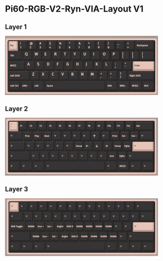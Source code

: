 # Pi60-RGB-V2-Ryn-VIA-Layout V1

## Layer 1
![Layer 0](/V1/screenshots/0.png)

## Layer 2
![Layer 1](/V1/screenshots/1.png)

## Layer 3
![Layer 2](/V1/screenshots/2.png)